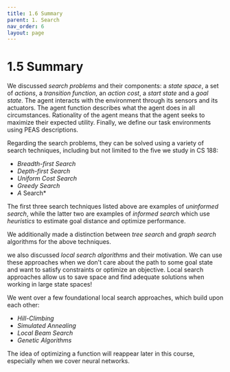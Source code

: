 ```yaml
---
title: 1.6 Summary
parent: 1. Search
nav_order: 6
layout: page
---
```


# 1.5 Summary

We discussed *search problems* and their components: a *state space*, a set of *actions*, a *transition function*, an *action cost*, a *start state* and a *goal state*. The agent interacts with the environment through its sensors and its actuators. The agent function describes what the agent does in all circumstances. Rationality of the agent means that the agent seeks to maximize their expected utility. Finally, we define our task environments using PEAS descriptions.

Regarding the search problems, they can be solved using a variety of search techniques, including but not limited to the five we study in CS 188:

- *Breadth-first Search*
- *Depth-first Search*
- *Uniform Cost Search*
- *Greedy Search*
- *A* Search*

The first three search techniques listed above are examples of *uninformed search*, while the latter two are examples of *informed search* which use *heuristics* to estimate goal distance and optimize performance.

We additionally made a distinction between *tree search* and *graph search* algorithms for the above techniques.

we also discussed *local search algorithms* and their motivation. We can use these approaches when we don't care about the path to some goal state and want to satisfy constraints or optimize an objective. Local search approaches allow us to save space and find adequate solutions when working in large state spaces!

We went over a few foundational local search approaches, which build upon each other:

- *Hill-Climbing*
- *Simulated Annealing*
- *Local Beam Search*
- *Genetic Algorithms*

The idea of optimizing a function will reappear later in this course, especially when we cover neural networks.
